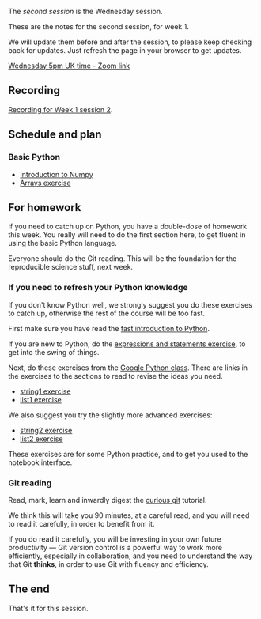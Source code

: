 The *second session* is the Wednesday session.

These are the notes for the second session, for week 1.

We will update them before and after the session, to please keep checking back for updates.  Just refresh the page in your browser to get updates.

[Wednesday 5pm UK time - Zoom link](https://us06web.zoom.us/j/87940679625?pwd=U2FtNDc3SEZ6cXNVS04rb0EzTk9HZz09)

## Recording

[Recording for Week 1 session
2](https://us06web.zoom.us/rec/share/_tNBj_xYsKeUtcEzOVrpEZPUW5sB9H7iCy5MiFn7TEssfTfZdbYd2cF3mIaJL3EB.dSxUNmVQ1nOq6jwl).

## Schedule and plan

### Basic Python

* [Introduction to Numpy](https://textbook.nipraxis.org/numpy_intro.html)
* [Arrays
  exercise](https://hub.nipraxis.org/hub/user-redirect/git-pull?repo=https%3A//github.com/nipraxis/arrays&subPath=arrays.ipynb)

## For homework

If you need to catch up on Python, you have a double-dose of homework this
week.  You really will need to do the first section here, to get fluent in using the basic Python language.

Everyone should do the Git reading.  This will be the foundation for the reproducible science stuff, next week.

### If you need to refresh your Python knowledge

If you don't know Python well, we strongly suggest you do these exercises to catch up, otherwise the rest of the course will be too fast.

First make sure you have read the [fast introduction to
Python](https://textbook.nipraxis.org/brisk_python.html).

If you are new to Python, do the [expressions and statements
exercise](https://hub.nipraxis.org/hub/user-redirect/git-pull?repo=https%3A//github.com/uob-cfd/exprs_states&subPath=exprs_states.ipynb), to get into the swing of things.

Next, do these exercises from the [Google Python
class](https://developers.google.com/edu/python/).  There are links in the
exercises to the sections to read to revise the ideas you need.

- [string1 exercise](https://hub.nipraxis.org/hub/user-redirect/git-pull?repo=https%3A//github.com/nipraxis/google_string1&subPath=string1.ipynb)
- [list1 exercise](https://hub.nipraxis.org/hub/user-redirect/git-pull?repo=https%3A//github.com/nipraxis/google_list1&subPath=list1.ipynb)

We also suggest you try the slightly more advanced exercises:

- [string2 exercise](https://hub.nipraxis.org/hub/user-redirect/git-pull?repo=https%3A//github.com/nipraxis/google_string2&subPath=string2.ipynb)
- [list2 exercise](https://hub.nipraxis.org/hub/user-redirect/git-pull?repo=https%3A//github.com/nipraxis/google_list2&subPath=list2.ipynb)

These exercises are for some Python practice, and to get you used to the notebook interface.

### Git reading

Read, mark, learn and inwardly digest the [curious
git](https://matthew-brett.github.io/curious-git/) tutorial.

We think this will take you 90 minutes, at a careful read, and you will need
to read it carefully, in order to benefit from it.

If you do read it carefully, you will be investing in your own future
productivity — Git version control is a powerful way to work more efficiently,
especially in collaboration, and you need to understand the way that Git
**thinks**, in order to use Git with fluency and efficiency.

## The end

That's it for this session.
